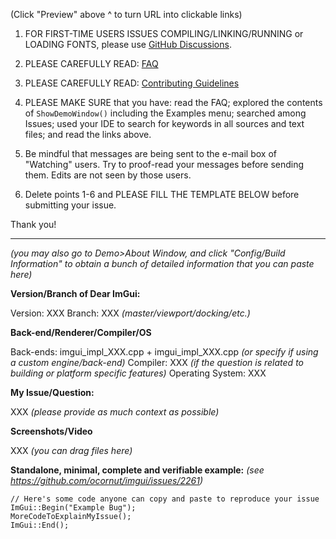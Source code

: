 (Click "Preview" above ^ to turn URL into clickable links)

1. FOR FIRST-TIME USERS ISSUES COMPILING/LINKING/RUNNING or LOADING FONTS, please
   use [GitHub Discussions](https://github.com/ocornut/imgui/discussions).

2. PLEASE CAREFULLY READ: [FAQ](https://github.com/ocornut/imgui/blob/master/docs/FAQ.md)

3. PLEASE CAREFULLY READ: [Contributing Guidelines](https://github.com/ocornut/imgui/blob/master/docs/CONTRIBUTING.md)

4. PLEASE MAKE SURE that you have: read the FAQ; explored the contents of `ShowDemoWindow()` including the Examples
   menu; searched among Issues; used your IDE to search for keywords in all sources and text files; and read the links
   above.

5. Be mindful that messages are being sent to the e-mail box of "Watching" users. Try to proof-read your messages before
   sending them. Edits are not seen by those users.

6. Delete points 1-6 and PLEASE FILL THE TEMPLATE BELOW before submitting your issue.

Thank you!

----

_(you may also go to Demo>About Window, and click "Config/Build Information" to obtain a bunch of detailed information
that you can paste here)_

**Version/Branch of Dear ImGui:**

Version: XXX
Branch: XXX _(master/viewport/docking/etc.)_

**Back-end/Renderer/Compiler/OS**

Back-ends: imgui_impl_XXX.cpp + imgui_impl_XXX.cpp _(or specify if using a custom engine/back-end)_
Compiler: XXX _(if the question is related to building or platform specific features)_
Operating System: XXX

**My Issue/Question:**

XXX _(please provide as much context as possible)_

**Screenshots/Video**

XXX _(you can drag files here)_

**Standalone, minimal, complete and verifiable example:** _(see https://github.com/ocornut/imgui/issues/2261)_

```
// Here's some code anyone can copy and paste to reproduce your issue
ImGui::Begin("Example Bug");
MoreCodeToExplainMyIssue();
ImGui::End();
```
